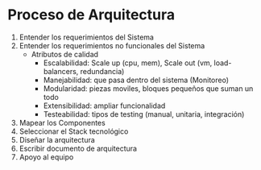 # Proceso de Arquitectura

1. Entender los requerimientos del Sistema
2. Entender los requerimientos no funcionales del Sistema
   - Atributos de calidad
     - Escalabilidad: Scale up (cpu, mem), Scale out (vm, load-balancers, redundancia)
     - Manejabilidad: que pasa dentro del sistema (Monitoreo)
     - Modularidad: piezas moviles, bloques pequeños que suman un todo
     - Extensibilidad: ampliar funcionalidad
     - Testeabilidad: tipos de testing (manual, unitaria, integración)
3. Mapear los Componentes
4. Seleccionar el Stack tecnológico
5. Diseñar la arquitectura
6. Escribir documento de arquitectura
7. Apoyo al equipo
